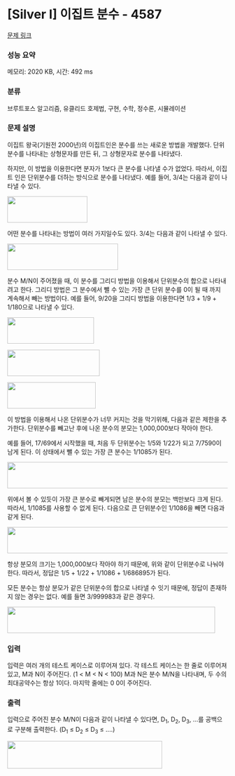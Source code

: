 # [Silver I] 이집트 분수 - 4587 

[문제 링크](https://www.acmicpc.net/problem/4587) 

### 성능 요약

메모리: 2020 KB, 시간: 492 ms

### 분류

브루트포스 알고리즘, 유클리드 호제법, 구현, 수학, 정수론, 시뮬레이션

### 문제 설명

<p>
	이집트 왕국(기원전 2000년)의 이집트인은 분수를 쓰는 새로운 방법을 개발했다. 단위분수를 나타내는 상형문자를 만든 뒤, 그 상형문자로 분수를 나타냈다.</p>

<p>
	하지만, 이 방법을 이용한다면 분자가 1보다 큰 분수를 나타낼 수가 없었다. 따라서, 이집트 인은 단위분수를 더하는 방식으로 분수를 나타냈다. 예를 들어, 3/4는 다음과 같이 나타낼 수 있다.</p>

<p>
	<img alt="" src="https://www.acmicpc.net/upload/images/34.png" style="width: 183px; height: 60px;"></p>

<p>
	어떤 분수를 나타내는 방법이 여러 가지일수도 있다. 3/4는 다음과 같이 나타낼 수 있다.</p>

<p>
	<img alt="" src="https://www.acmicpc.net/upload/images/342.png" style="width: 253px; height: 60px;"></p>

<p>
	분수 M/N이 주어졌을 때, 이 분수를 그리디 방법을 이용해서 단위분수의 합으로 나타내려고 한다. 그리디 방법은 그 분수에서 뺄 수 있는 가장 큰 단위 분수를 0이 될 때 까지 계속해서 빼는 방법이다. 예를 들어, 9/20을 그리디 방법을 이용한다면 1/3 + 1/9 + 1/180으로 나타낼 수 있다.</p>

<p>
	<img alt="" src="https://www.acmicpc.net/upload/images/9201.png" style="width: 198px; height: 60px;"></p>
<p>
	<img alt="" src="https://www.acmicpc.net/upload/images/9202.png" style="width: 211px; height: 60px;"></p>
<p>
	<img alt="" src="https://www.acmicpc.net/upload/images/9203.png" style="width: 202px; height: 60px;"></p>

<p>
	이 방법을 이용해서 나온 단위분수가 너무 커지는 것을 막기위해, 다음과 같은 제한을 추가한다. 단위분수를 빼고난 후에 나온 분수의 분모는 1,000,000보다 작아야 한다.</p>

<p>
	예를 들어, 17/69에서 시작했을 때, 처음 두 단위분수는 1/5와 1/22가 되고 7/7590이 남게 된다. 이 상태에서 뺄 수 있는 가장 큰 분수는 1/1085가 된다.</p>

<p>
	<img alt="" src="https://www.acmicpc.net/upload/images/77590.png" style="width: 582px; height: 60px;"></p>

<p>
	위에서 볼 수 있듯이 가장 큰 분수로 빼게되면 남은 분수의 분모는 백만보다 크게 된다. 따라서, 1/1085를 사용할 수 없게 된다. 다음으로 큰 단위분수인 1/1086을 빼면 다음과 같게 된다.</p>

<p>
	<img alt="" src="https://www.acmicpc.net/upload/images/775902.png" style="width: 708px; height: 60px;"></p>

<p>
	항상 분모의 크기는 1,000,000보다 작아야 하기 때문에, 위와 같이 단위분수로 나눠야 한다. 따라서, 정답은 1/5 + 1/22 + 1/1086 + 1/686895가 된다.</p>

<p>
	모든 분수는 항상 분모가 같은 단위분수의 합으로 나타낼 수 잇기 때문에, 정답이 존재하지 않는 경우는 없다. 예를 들면 3/999983과 같은 경우다.</p>

<p>
	<img alt="" src="https://www.acmicpc.net/upload/images/3999983.png" style="width: 475px; height: 60px;"></p>

### 입력 

 <p>
	입력은 여러 개의 테스트 케이스로 이루어져 있다. 각 테스트 케이스는 한 줄로 이루어져 있고, M과 N이 주어진다. (1 < M < N < 100) M과 N은 분수 M/N을 나타내며, 두 수의 최대공약수는 항상 1이다. 마지막 줄에는 0 0이 주어진다.</p>

### 출력 

 <p>
	입력으로 주어진 분수 M/N이 다음과 같이 나타낼 수 있다면, D<sub>1</sub>, D<sub>2</sub>, D<sub>3</sub>, ...를 공백으로 구분해 출력한다. (D<sub>1</sub> ≤ D<sub>2</sub> ≤ D<sub>3</sub> ≤ ....)</p>
<p>
	<img alt="" src="/upload/images/output.png" style="width: 354px; height: 63px;"></p>


